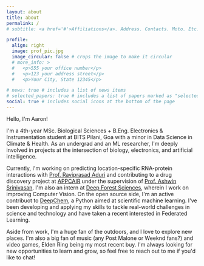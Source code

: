 ```yaml
---
layout: about
title: about
permalink: /
# subtitle: <a href='#'>Affiliations</a>. Address. Contacts. Moto. Etc.

profile:
  align: right
  image: prof_pic.jpg
  image_circular: false # crops the image to make it circular
  # more_info: >
  #   <p>555 your office number</p>
  #   <p>123 your address street</p>
  #   <p>Your City, State 12345</p>

# news: true # includes a list of news items
# selected_papers: true # includes a list of papers marked as "selected={true}"
social: true # includes social icons at the bottom of the page
---
```


Hello, I'm Aaron!

I'm a 4th-year MSc. Biological Sciences + B.Eng. Electronics & Instrumentation student at BITS Pilani, Goa with a minor in Data Science in Climate & Health. As an undergrad and an ML researcher, I'm deeply involved in projects at the intersection of biology, electronics, and artificial intelligence. 

Currently, I'm working on predicting location-specific RNA-protein interactions with <a href='https://www.bits-pilani.ac.in/goa/raviprasad-aduri/'>Prof. Raviprasad Aduri</a> and contributing to a drug discovery project at <a href='https://appcair.com/'>APPCAIR</a> under the supervision of <a href='https://www.bits-pilani.ac.in/goa/ashwin-srinivasan/'>Prof. Ashwin Srinivasan</a>. I'm also an intern at <a href='https://deepforestsci.com/'>Deep Forest Sciences</a>, wherein I work on improving Computer Vision. On the open source side, I'm an active contribuot to <a href='https://deepchem.io/'>DeepChem</a>, a Python aimed at scientific machine learning. I've been developing and applying my skills to tackle real-world challenges in science and technology and have taken a recent interested in Federated Learning.

Aside from work, I'm a huge fan of the outdoors, and I love to explore new places. I'm also a big fan of music (any Post Malone or Weeknd fans?) and video games, Elden Ring being my most recent buy. I'm always looking for new opportunities to learn and grow, so feel free to reach out to me if you'd like to chat!

<!-- 
Write your biography here. Tell the world about yourself. Link to your favorite [subreddit](http://reddit.com). You can put a picture in, too. The code is already in, just name your picture `prof_pic.jpg` and put it in the `img/` folder.

Put your address / P.O. box / other info right below your picture. You can also disable any of these elements by editing `profile` property of the YAML header of your `_pages/about.md`. Edit `_bibliography/papers.bib` and Jekyll will render your [publications page](/al-folio/publications/) automatically.

Link to your social media connections, too. This theme is set up to use [Font Awesome icons](https://fontawesome.com/) and [Academicons](https://jpswalsh.github.io/academicons/), like the ones below. Add your Facebook, Twitter, LinkedIn, Google Scholar, or just disable all of them. -->
